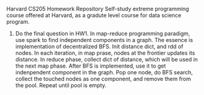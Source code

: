 Harvard CS205 Homework Repository
Self-study extreme programming course offered at Harvard, as a gradute level course for data science program. 
1. Do the final question in HW1. In map-reduce programming paradigm, use spark to find independent components in a graph. The essence is implementation of decentralized BFS. Init distance dict, and rdd of nodes. In each iteration, in map prase, nodes at the frontier updates its distance. In reduce phase, collect dict of distance, which will be used in the next map phase. After BFS is implemented, use it to get indenpendent component in the graph. Pop one node, do BFS search, collect the touched nodes as one component, and remove them from the pool. Repeat until pool is empty. 
